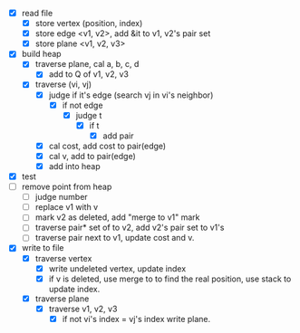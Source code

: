 - [x] read file
	- [x] store vertex (position, index)
	- [x] store edge <v1, v2>, add &it to v1, v2's pair set
	- [x] store plane <v1, v2, v3>

- [x] build heap
	- [x] traverse plane, cal a, b, c, d
		- [x] add to Q of v1, v2, v3
	- [x] traverse (vi, vj)
		- [x] judge if it's edge (search vj in vi's neighbor)
			- [x] if not edge
				- [x] judge t
					- [x] if t
						- [x] add pair
		- [x] cal cost, add cost to pair(edge)
		- [x] cal v, add to pair(edge)
		- [x] add into heap
- [x] test
- [ ] remove point from heap
	- [ ] judge number
	- [ ] replace v1 with v
	- [ ] mark v2 as deleted, add "merge to v1" mark
	- [ ] traverse pair\* set of to v2, add v2's pair set to v1's
	- [ ] traverse pair next to v1, update cost and v.
- [x] write to file
	- [x] traverse vertex
		- [x] write undeleted vertex, update index
		- [x] if v is deleted, use merge to to find the real position, use stack to update index.
	- [x] traverse plane
		- [x] traverse v1, v2, v3
			- [x] if not vi's index = vj's index write plane.
